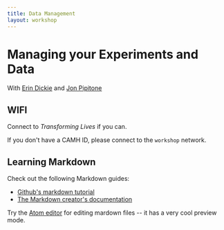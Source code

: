 ```yaml
---
title: Data Management
layout: workshop
---
```


# Managing your Experiments and Data

With [Erin Dickie](mailto:erin.dickie@camh.ca) and [Jon Pipitone](mailto:jon.pipitone@camh.ca)

## WIFI
Connect to *Transforming Lives* if you can. 

If you don't have a CAMH ID, please connect to the `workshop` network.

## Learning Markdown

Check out the following Markdown guides: 
- [Github's markdown tutorial](https://help.github.com/articles/basic-writing-and-formatting-syntax/)
- [The Markdown creator's documentation](http://daringfireball.net/projects/markdown/syntax)

Try the [Atom editor](https://atom.io) for editing mardown files -- it has a very cool preview mode.
